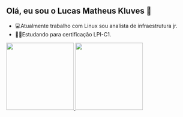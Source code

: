 ## Olá, eu sou o Lucas Matheus Kluves 👋

- 💻Atualmente trabalho com Linux sou analista de infraestrutura jr.
- 👨‍💻Estudando para certificação LPI-C1.

<div>
<a href="https://github.com/lucaskluves">
 
<img height="180em" src="https://github-readme-stats.vercel.app/api?username=lucaskluves&show_icons=true&theme=dark&include_all_commits=true&count_private=true"/>

<img height="180em" src="https://github-readme-stats.vercel.app/api/top-langs/?username=lucaskluves&layout=compact&langs_count=16&theme=dark"/>
  
</div>


